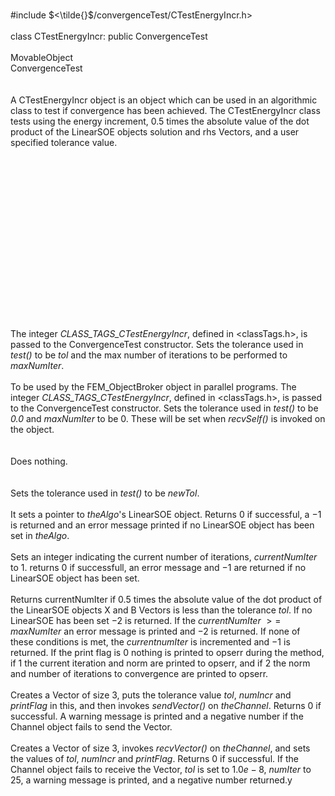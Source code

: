 \
\#include $<\tilde{}$/convergenceTest/CTestEnergyIncr.h$>$\
\
class CTestEnergyIncr: public ConvergenceTest\
\
MovableObject\
ConvergenceTest\
\
\
A CTestEnergyIncr object is an object which can be used in an
algorithmic class to test if convergence has been achieved. The
CTestEnergyIncr class tests using the energy increment, 0.5 times the
absolute value of the dot product of the LinearSOE objects solution and
rhs Vectors, and a user specified tolerance value.\
\
\
\
\
\
\
\
\
\
\
\
\
\
\
\
\
\
The integer *CLASS_TAGS_CTestEnergyIncr*, defined in $<$classTags.h$>$,
is passed to the ConvergenceTest constructor. Sets the tolerance used in
*test()* to be *tol* and the max number of iterations to be performed to
*maxNumIter*.\
\
To be used by the FEM_ObjectBroker object in parallel programs. The
integer *CLASS_TAGS_CTestEnergyIncr*, defined in $<$classTags.h$>$, is
passed to the ConvergenceTest constructor. Sets the tolerance used in
*test()* to be *0.0* and *maxNumIter* to be $0$. These will be set when
*recvSelf()* is invoked on the object.\
\
\
Does nothing.\
\
\
Sets the tolerance used in *test()* to be *newTol*.\
\
It sets a pointer to *theAlgo*'s LinearSOE object. Returns $0$ if
successful, a $-1$ is returned and an error message printed if no
LinearSOE object has been set in *theAlgo*.\
\
Sets an integer indicating the current number of iterations,
*currentNumIter* to $1$. returns $0$ if successfull, an error message
and $-1$ are returned if no LinearSOE object has been set.\
\
Returns currentNumIter if 0.5 times the absolute value of the dot
product of the LinearSOE objects X and B Vectors is less than the
tolerance *tol*. If no LinearSOE has been set $-2$ is returned. If the
*currentNumIter* $>=$ *maxNumIter* an error message is printed and $-2$
is returned. If none of these conditions is met, the *currentnumIter* is
incremented and $-1$ is returned. If the print flag is $0$ nothing is
printed to opserr during the method, if $1$ the current iteration and
norm are printed to opserr, and if $2$ the norm and number of iterations
to convergence are printed to opserr.\
\
Creates a Vector of size 3, puts the tolerance value *tol*, *numIncr*
and *printFlag* in this, and then invokes *sendVector()* on
*theChannel*. Returns $0$ if successful. A warning message is printed
and a negative number if the Channel object fails to send the Vector.\
\
Creates a Vector of size 3, invokes *recvVector()* on *theChannel*, and
sets the values of *tol*, *numIncr* and *printFlag*. Returns $0$ if
successful. If the Channel object fails to receive the Vector, *tol* is
set to $1.0e-8$, *numIter* to $25$, a warning message is printed, and a
negative number returned.y
